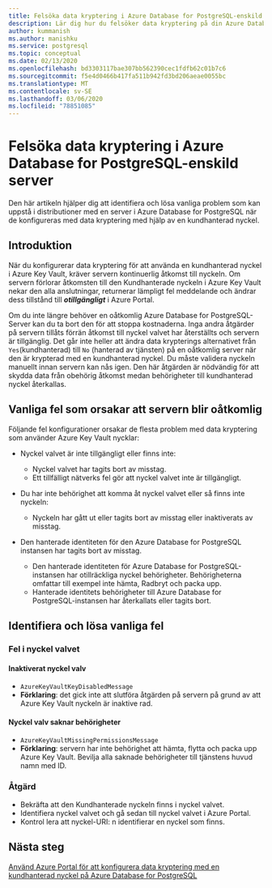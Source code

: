 ```yaml
---
title: Felsöka data kryptering i Azure Database for PostgreSQL-enskild server
description: Lär dig hur du felsöker data kryptering på din Azure Database for PostgreSQL-enskild server
author: kummanish
ms.author: manishku
ms.service: postgresql
ms.topic: conceptual
ms.date: 02/13/2020
ms.openlocfilehash: bd3303117bae307bb562390cec1fdfb62c01b7c6
ms.sourcegitcommit: f5e4d0466b417fa511b942fd3bd206aeae0055bc
ms.translationtype: MT
ms.contentlocale: sv-SE
ms.lasthandoff: 03/06/2020
ms.locfileid: "78851085"
---
```

# <a name="troubleshoot-data-encryption-in-azure-database-for-postgresql---single-server"></a>Felsöka data kryptering i Azure Database for PostgreSQL-enskild server

Den här artikeln hjälper dig att identifiera och lösa vanliga problem som kan uppstå i distributioner med en server i Azure Database for PostgreSQL när de konfigureras med data kryptering med hjälp av en kundhanterad nyckel.

## <a name="introduction"></a>Introduktion

När du konfigurerar data kryptering för att använda en kundhanterad nyckel i Azure Key Vault, kräver servern kontinuerlig åtkomst till nyckeln. Om servern förlorar åtkomsten till den Kundhanterade nyckeln i Azure Key Vault nekar den alla anslutningar, returnerar lämpligt fel meddelande och ändrar dess tillstånd till ***otillgängligt*** i Azure Portal.

Om du inte längre behöver en oåtkomlig Azure Database for PostgreSQL-Server kan du ta bort den för att stoppa kostnaderna. Inga andra åtgärder på servern tillåts förrän åtkomst till nyckel valvet har återställts och servern är tillgänglig. Det går inte heller att ändra data krypterings alternativet från `Yes`(kundhanterad) till `No` (hanterad av tjänsten) på en oåtkomlig server när den är krypterad med en kundhanterad nyckel. Du måste validera nyckeln manuellt innan servern kan nås igen. Den här åtgärden är nödvändig för att skydda data från obehörig åtkomst medan behörigheter till kundhanterad nyckel återkallas.

## <a name="common-errors-causing-server-to-become-inaccessible"></a>Vanliga fel som orsakar att servern blir oåtkomlig

Följande fel konfigurationer orsakar de flesta problem med data kryptering som använder Azure Key Vault nycklar:

- Nyckel valvet är inte tillgängligt eller finns inte:
  - Nyckel valvet har tagits bort av misstag.
  - Ett tillfälligt nätverks fel gör att nyckel valvet inte är tillgängligt.

- Du har inte behörighet att komma åt nyckel valvet eller så finns inte nyckeln:
  - Nyckeln har gått ut eller tagits bort av misstag eller inaktiverats av misstag.
- Den hanterade identiteten för den Azure Database for PostgreSQL instansen har tagits bort av misstag.
  - Den hanterade identiteten för Azure Database for PostgreSQL-instansen har otillräckliga nyckel behörigheter. Behörigheterna omfattar till exempel inte hämta, Radbryt och packa upp.
  - Hanterade identitets behörigheter till Azure Database for PostgreSQL-instansen har återkallats eller tagits bort.

## <a name="identify-and-resolve-common-errors"></a>Identifiera och lösa vanliga fel

### <a name="errors-on-the-key-vault"></a>Fel i nyckel valvet

#### <a name="disabled-key-vault"></a>Inaktiverat nyckel valv

- `AzureKeyVaultKeyDisabledMessage`
- **Förklaring**: det gick inte att slutföra åtgärden på servern på grund av att Azure Key Vault nyckeln är inaktive rad.

#### <a name="missing-key-vault-permissions"></a>Nyckel valv saknar behörigheter

- `AzureKeyVaultMissingPermissionsMessage`
- **Förklaring**: servern har inte behörighet att hämta, flytta och packa upp Azure Key Vault. Bevilja alla saknade behörigheter till tjänstens huvud namn med ID.

### <a name="mitigation"></a>Åtgärd

- Bekräfta att den Kundhanterade nyckeln finns i nyckel valvet.
- Identifiera nyckel valvet och gå sedan till nyckel valvet i Azure Portal.
- Kontrol lera att nyckel-URI: n identifierar en nyckel som finns.

## <a name="next-steps"></a>Nästa steg

[Använd Azure Portal för att konfigurera data kryptering med en kundhanterad nyckel på Azure Database for PostgreSQL](howto-data-encryption-portal.md)

